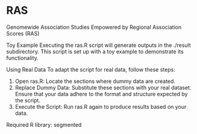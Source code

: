 # RAS
Genomewide Association Studies Empowered by Regional Association Scores (RAS)

Toy Example
Executing the ras.R script will generate outputs in the ./result subdirectory. This script is set up with a toy example to demonstrate its functionality.

Using Real Data
To adapt the script for real data, follow these steps:
1. Open ras.R: Locate the sections where dummy data are created.
2. Replace Dummy Data: Substitute these sections with your real dataset. Ensure that your data adhere to the format and structure expected by the script.
3. Execute the Script: Run ras.R again to produce results based on your data.


Required R library: segmented
